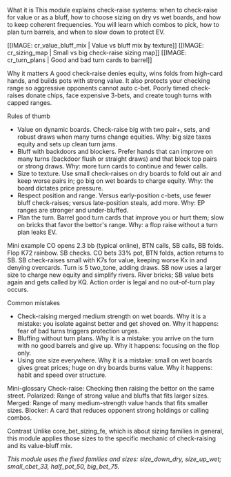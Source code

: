 
What it is
This module explains check-raise systems: when to check-raise for value or as a bluff, how to choose sizing on dry vs wet boards, and how to keep coherent frequencies. You will learn which combos to pick, how to plan turn barrels, and when to slow down to protect EV.

[[IMAGE: cr_value_bluff_mix | Value vs bluff mix by texture]]
[[IMAGE: cr_sizing_map | Small vs big check-raise sizing map]]
[[IMAGE: cr_turn_plans | Good and bad turn cards to barrel]]

Why it matters
A good check-raise denies equity, wins folds from high-card hands, and builds pots with strong value. It also protects your checking range so aggressive opponents cannot auto c-bet. Poorly timed check-raises donate chips, face expensive 3-bets, and create tough turns with capped ranges.

Rules of thumb
- Value on dynamic boards. Check-raise big with two pair+, sets, and robust draws when many turns change equities. Why: big size taxes equity and sets up clean turn jams.
- Bluff with backdoors and blockers. Prefer hands that can improve on many turns (backdoor flush or straight draws) and that block top pairs or strong draws. Why: more turn cards to continue and fewer calls.
- Size to texture. Use small check-raises on dry boards to fold out air and keep worse pairs in; go big on wet boards to charge equity. Why: the board dictates price pressure.
- Respect position and range. Versus early-position c-bets, use fewer bluff check-raises; versus late-position steals, add more. Why: EP ranges are stronger and under-bluffed.
- Plan the turn. Barrel good turn cards that improve you or hurt them; slow on bricks that favor the bettor's range. Why: a flop raise without a turn plan leaks EV.

Mini example
CO opens 2.3 bb (typical online), BTN calls, SB calls, BB folds. Flop K72 rainbow. SB checks. CO bets 33% pot, BTN folds, action returns to SB. SB check-raises small with K7s for value, keeping worse Kx in and denying overcards. Turn is 5 two_tone, adding draws. SB now uses a larger size to charge new equity and simplify rivers. River bricks; SB value bets again and gets called by KQ. Action order is legal and no out-of-turn play occurs.

Common mistakes
- Check-raising merged medium strength on wet boards. Why it is a mistake: you isolate against better and get shoved on. Why it happens: fear of bad turns triggers protection urges.
- Bluffing without turn plans. Why it is a mistake: you arrive on the turn with no good barrels and give up. Why it happens: focusing on the flop only.
- Using one size everywhere. Why it is a mistake: small on wet boards gives great prices; huge on dry boards burns value. Why it happens: habit and speed over structure.

Mini-glossary
Check-raise: Checking then raising the bettor on the same street.
Polarized: Range of strong value and bluffs that fits larger sizes.
Merged: Range of many medium-strength value hands that fits smaller sizes.
Blocker: A card that reduces opponent strong holdings or calling combos.

Contrast
Unlike core_bet_sizing_fe, which is about sizing families in general, this module applies those sizes to the specific mechanic of check-raising and its value-bluff mix.

_This module uses the fixed families and sizes: size_down_dry, size_up_wet; small_cbet_33, half_pot_50, big_bet_75._
